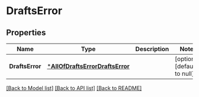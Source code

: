 # DraftsError

## Properties
Name | Type | Description | Notes
------------ | ------------- | ------------- | -------------
**DraftsError** | [***AllOfDraftsErrorDraftsError**](AllOfDraftsErrorDraftsError.md) |  | [optional] [default to null]

[[Back to Model list]](../README.md#documentation-for-models) [[Back to API list]](../README.md#documentation-for-api-endpoints) [[Back to README]](../README.md)

